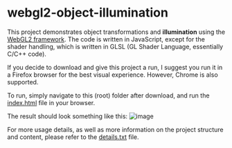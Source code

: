 # webgl2-object-illumination

This project demonstrates object transformations and **illumination** using the [WebGL2 framework](https://webgl2fundamentals.org/). The code is written in JavaScript, except for the shader handling, which is written in GLSL (GL Shader Language, essentially C/C++ code).

If you decide to download and give this project a run, I suggest you run it in a Firefox browser for the best visual experience. However, Chrome is also supported.

To run, simply navigate to this (root) folder after download, and run the [index.html](https://github.com/stela-kucek/webgl2-object-illumination/blob/c71c5bb24a688acaa32b70e1ac93835ea08d22eb/index.html) file in your browser.

The result should look something like this:
![image](https://user-images.githubusercontent.com/18488581/164987182-2834f5e7-5bd8-448f-b50d-f8182070f3a5.png)

For more usage details, as well as more information on the project structure and content, please refer to the [details.txt](https://github.com/stela-kucek/webgl2-object-illumination/blob/c71c5bb24a688acaa32b70e1ac93835ea08d22eb/details.txt) file.
